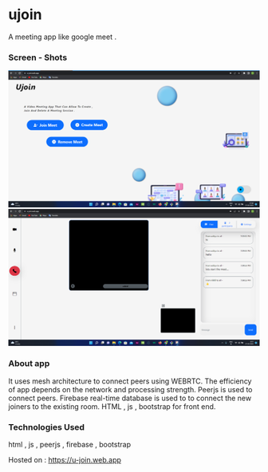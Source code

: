 # ujoin
 A meeting app like google meet .

 ### Screen - Shots
 ![alt](screenshot-1.png)
 ![alt](screenshot-2.png)

### About app 
 It uses mesh architecture to connect peers using WEBRTC.
 The efficiency of app depends on the network and processing strength.
 Peerjs is used to connect peers.
 Firebase real-time database is used to to connect the new joiners to the existing room.
 HTML , js , bootstrap for front end. 


 ### Technologies Used
 html , js , peerjs , firebase , bootstrap 


 Hosted on : https://u-join.web.app
